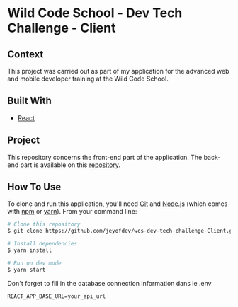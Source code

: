 # Wild Code School - Dev Tech Challenge - Client

## Context

This project was carried out as part of my application for the advanced web and mobile developer training at the Wild Code School.

## Built With

- [React](https://reactjs.org/)

## Project

This repository concerns the front-end part of the application.
The back-end part is available on this [repository](https://github.com/jeyofdev/wcs-dev-tech-challenge-API).

## How To Use

To clone and run this application, you'll need [Git](https://git-scm.com) and [Node.js](https://nodejs.org/en/download/) (which comes with [npm](http://npmjs.com) or [yarn](https://yarnpkg.com/)). From your command line:

```bash
# Clone this repository
$ git clone https://github.com/jeyofdev/wcs-dev-tech-challenge-Client.git

# Install dependencies
$ yarn install

# Run on dev mode
$ yarn start
```

Don't forget to fill in the database connection information dans le .env

```env
REACT_APP_BASE_URL=your_api_url
```
